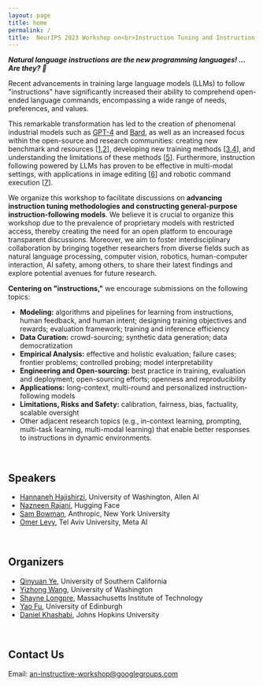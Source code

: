 ```yaml
---
layout: page
title: home
permalink: /
title:  NeurIPS 2023 Workshop on<br>Instruction Tuning and Instruction Following
---
```


___Natural language instructions are the new programming languages! ... Are they? :thinking:___

Recent advancements in training large language models (LLMs) to follow "instructions" have significantly increased their ability to comprehend open-ended language commands, encompassing a wide range of needs, preferences, and values.

This remarkable transformation has led to the creation of phenomenal industrial models such as [GPT-4](https://arxiv.org/abs/2303.08774) and [Bard](https://blog.google/technology/ai/bard-google-ai-search-updates/), as well as an increased focus within the open-source and research communities: creating new benchmark and resources [[1](https://aclanthology.org/2022.emnlp-main.340/),[2](https://arxiv.org/abs/2301.13688)], developing new training methods [[3](https://arxiv.org/abs/2203.02155),[4](https://arxiv.org/abs/2212.10560)], and understanding the limitations of these methods [[5](https://arxiv.org/abs/2109.01247)]. Furthermore, instruction following powered by LLMs has proven to be effective in multi-modal settings, with applications in image editing [[6](https://arxiv.org/abs/2211.09800)] and robotic command execution [[7](https://arxiv.org/abs/2204.01691)].

We organize this workshop to facilitate discussions on __advancing instruction tuning methodologies and constructing general-purpose instruction-following models__. We believe it is crucial to organize this workshop due to the prevalence of proprietary models with restricted access, thereby creating the need for an open platform to encourage transparent discussions. Moreover, we aim to foster interdisciplinary collaboration by bringing together researchers from diverse fields such as natural language processing, computer vision, robotics, human-computer interaction, AI safety, among others, to share their latest findings and explore potential avenues for future research.

__Centering on "instructions,"__ we encourage submissions on the following topics:

* __Modeling:__ algorithms and pipelines for learning from instructions, human feedback, and human intent; designing training objectives and rewards; evaluation framework; training and inference efficiency
* __Data Curation:__ crowd-sourcing; synthetic data generation; data democratization
* __Empirical Analysis:__ effective and holistic evaluation; failure cases; frontier problems; controlled probing; model interpretability
* __Engineering and Open-sourcing:__ best practice in training, evaluation and deployment; open-sourcing efforts; openness and reproducibility
* __Applications:__ long-context, multi-round and personalized instruction-following models
* __Limitations, Risks and Safety:__ calibration, fairness, bias, factuality, scalable oversight
* Other adjacent research topics (e.g., in-context learning, prompting, multi-task learning, multi-modal learning) that enable better responses to instructions in dynamic environments.

<br>

## Speakers

* [Hannaneh Hajishirzi](https://homes.cs.washington.edu/~hannaneh/), University of Washington, Allen AI
* [Nazneen Rajani](https://www.nazneenrajani.com/), Hugging Face
* [Sam Bowman](https://cims.nyu.edu/~sbowman/), Anthropic, New York University
* [Omer Levy](https://www.cs.tau.ac.il/~levyomer/), Tel Aviv University, Meta AI

<br>

## Organizers

* [Qinyuan Ye](http://yeqy.xyz/), University of Southern California
* [Yizhong Wang](https://homes.cs.washington.edu/~yizhongw/), University of Washington
* [Shayne Longpre](https://www.shaynelongpre.com/), Massachusetts Institute of Technology
* [Yao Fu](https://franxyao.github.io/), University of Edinburgh
* [Daniel Khashabi](https://danielkhashabi.com/), Johns Hopkins University

<br>

## Contact Us
Email: [an-instructive-workshop@googlegroups.com](mailto:an-instructive-workshop@googlegroups.com)